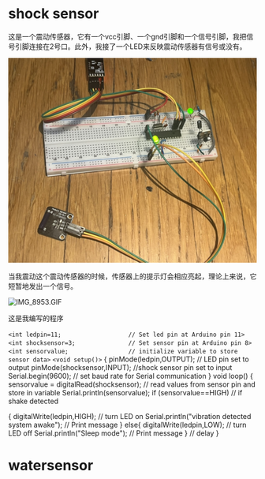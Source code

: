# shock sensor 

这是一个震动传感器，它有一个vcc引脚、一个gnd引脚和一个信号引脚，我把信号引脚连接在2号口。此外，我接了一个LED来反映震动传感器有信号或没有。


![IMG_8968.jpg](https://github.com/xinxinwang233/wang-Xinyi-s-assignments/blob/main/03-sensors/images/IMG_8968.jpg)

当我震动这个震动传感器的时候，传感器上的提示灯会相应亮起，理论上来说，它短暂地发出一个信号。

![IMG_8953.GIF](https://github.com/xinxinwang233/wang-Xinyi-s-assignments/blob/main/03-sensors/images/IMG_8953.GIF)

这是我编写的程序


`<int ledpin=11;                   // Set led pin at Arduino pin 11>`
`<int shocksensor=3;               // Set sensor pin at Arduino pin 8>`
`<int sensorvalue;                 // initialize variable to store sensor data>`
`<void setup()>`
{
 pinMode(ledpin,OUTPUT);       // LED pin set to output
 pinMode(shocksensor,INPUT);  //shock sensor pin set to input
 Serial.begin(9600);        // set baud rate for Serial communication
}
void loop() 
{
 sensorvalue = digitalRead(shocksensor); // read values from sensor pin and store in variable
  Serial.println(sensorvalue);
 if (sensorvalue==HIGH)      // if shake detected

 {
  digitalWrite(ledpin,HIGH);   // turn LED on
  Serial.println("vibration detected system awake"); // Print message 
 }
 else{
  digitalWrite(ledpin,LOW);   // turn LED off
  Serial.println("Sleep mode");  // Print message
 }
                 // delay 
}

# watersensor



